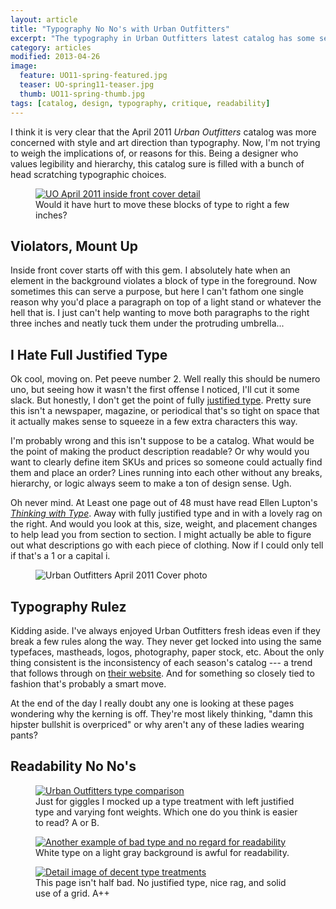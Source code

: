 ```yaml
---
layout: article
title: "Typography No No's with Urban Outfitters"
excerpt: "The typography in Urban Outfitters latest catalog has some serious readability issues."
category: articles
modified: 2013-04-26
image: 
  feature: UO11-spring-featured.jpg
  teaser: UO-spring11-teaser.jpg
  thumb: UO11-spring-thumb.jpg
tags: [catalog, design, typography, critique, readability]
---
```


I think it is very clear that the April 2011 *Urban Outfitters* catalog was more concerned with style and art direction than typography. Now, I'm not trying to weigh the implications of, or reasons for this. Being a designer who values legibility and hierarchy, this catalog sure is filled with a bunch of head scratching typographic choices.

<figure>
    <a href="{{ site.url }}/images/UO-bad-type-placement.jpg" title="Inside front cover detail photograph"><img title="Urban Outfitters bad type placement" src="{{ site.url }}/images/UO-bad-type-placement.jpg" alt="UO April 2011 inside front cover detail" /></a>
    <figcaption>Would it have hurt to move these blocks of type to right a few inches?</figcaption>
</figure>

## Violators, Mount Up

Inside front cover starts off with this gem. I absolutely hate when an element in the background violates a block of type in the foreground. Now sometimes this can serve a purpose, but here I can't fathom one single reason why you'd place a paragraph on top of a light stand or whatever the hell that is. I just can't help wanting to move both paragraphs to the right three inches and neatly tuck them under the protruding umbrella...

## I Hate Full Justified Type

Ok cool, moving on. Pet peeve number 2. Well really this should be numero uno, but seeing how it wasn't the first offense I noticed, I'll cut it some slack. But honestly, I don't get the point of fully [justified type](http://en.wikipedia.org/wiki/Justification_(typesetting)). Pretty sure this isn't a newspaper, magazine, or periodical that's so tight on space that it actually makes sense to squeeze in a few extra characters this way.

I'm probably wrong and this isn't suppose to be a catalog. What would be the point of making the product description readable? Or why would you want to clearly define item SKUs and prices so someone could actually find them and place an order? Lines running into each other without any breaks, hierarchy, or logic always seem to make a ton of design sense. Ugh.

Oh never mind. At Least one page out of 48 must have read Ellen Lupton's [*Thinking with Type*](http://www.amazon.com/gp/product/1568989695/ref=as_li_ss_tl?ie=UTF8&tag=mademist-20&linkCode=as2&camp=1789&creative=390957&creativeASIN=1568989695). Away with fully justified type and in with a lovely rag on the right. And would you look at this, size, weight, and placement changes to help lead you from section to section. I might actually be able to figure out what descriptions go with each piece of clothing. Now if I could only tell if that's a 1 or a capital i.    

<figure class="pull-right">
    <img src="{{ site.url }}/images/UO-spring11-cover.png" alt="Urban Outfitters April 2011 Cover photo" />
</figure>

## Typography Rulez

Kidding aside. I've always enjoyed Urban Outfitters fresh ideas even if they break a few rules along the way. They never get locked into using the same typefaces, mastheads, logos, photography, paper stock, etc. About the only thing consistent is the inconsistency of each season's catalog --- a trend that follows through on [their website](http://www.styleite.com/retail/urban-outfitters-new-website/ "Type on arches? Yeah UO did that on their website"). And for something so closely tied to fashion that's probably a smart move.

At the end of the day I really doubt any one is looking at these pages wondering why the kerning is off. They're most likely thinking, "damn this hipster bullshit is overpriced" or why aren't any of these ladies wearing pants?

## Readability No No's

<figure>
  <a href="{{ site.url }}/images/UO-product-text.jpg" title="Type comparion"><img src="{{ site.url }}/images/UO-product-text-300.jpg" alt="Urban Outfitters type comparison" /></a>
  <figcaption>Just for giggles I mocked up a type treatment with left justified type and varying font weights. Which one do you think is easier to read? A or B.</figcaption>
</figure>

<figure>
  <a href="{{ site.url }}/images/UO-awful-readability.jpg" title="Another example of unreadable type"><img src="{{ site.url }}/images/UO-awful-readability-300.jpg" alt="Another example of bad type and no regard for readability" title="Urban Outfitters awful typography" /></a>
  <figcaption>White type on a light gray background is awful for readability.</figcaption>
</figure>

<figure>
  <a href="{{ site.url }}/images/UO-type-hiearchy.jpg" title="Another detail image of type"><img title="Urban Outfitters catalog typography" src="{{ site.url }}/images/UO-type-hiearchy-300.jpg" alt="Detail image of decent type treatments" /></a>
  <figcaption>This page isn't half bad. No justified type, nice rag, and solid use of a grid. A++</figcaption>
</figure>